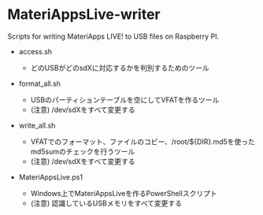 # MateriAppsLive-writer
Scripts for writing MateriApps LIVE! to USB files on Raspberry PI.

* access.sh    
    * どのUSBがどのsdXに対応するかを判別するためのツール
* format_all.sh
    * USBのパーティションテーブルを空にしてVFATを作るツール
    * (注意) /dev/sdXをすべて変更する
* write_all.sh
    * VFATでのフォーマット、ファイルのコピー、/root/${DIR}.md5を使ったmd5sumのチェックを行うツール
    * (注意) /dev/sdXをすべて変更する

* MateriAppsLive.ps1
    * Windows上でMateriAppsLiveを作るPowerShellスクリプト
    * (注意) 認識しているUSBメモリをすべて変更する
